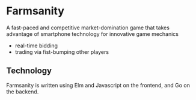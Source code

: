 # Farmsanity

A fast-paced and competitive market-domination game that takes advantage of smartphone technology for innovative game mechanics

- real-time bidding
- trading via fist-bumping other players


## Technology

Farmsanity is written using Elm and Javascript on the frontend, and Go on the backend.
